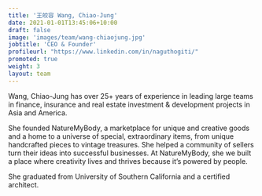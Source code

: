 ```yaml
---
title: '王皎容 Wang, Chiao-Jung'
date: 2021-01-01T13:45:06+10:00
draft: false
image: 'images/team/wang-chiaojung.jpg'
jobtitle: 'CEO & Founder'
profileurl: "https://www.linkedin.com/in/naguthogiti/"
promoted: true
weight: 3
layout: team
---
```


Wang, Chiao-Jung has over 25+ years of experience in leading large teams in finance, insurance and real estate investment & development projects in Asia and America.

She founded NatureMyBody, a marketplace for unique and creative goods and a home to a universe of special, extraordinary items, from unique handcrafted pieces to vintage treasures. She helped a community of sellers turn their ideas into successful businesses. At NatureMyBody, she we built a place where creativity lives and thrives because it’s powered by people.

She graduated from University of Southern California and a certified architect.
